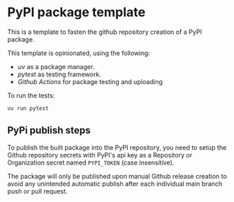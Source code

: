 # PyPI package template

This is a template to fasten the github repository creation of a PyPI package.

This template is opinionated, using the following:

- *uv* as a package manager.
- *pytest* as testing framework.
- *Github Actions* for package testing and uploading


To run the tests:

```bash
uv run pytest
```

## PyPi publish steps

To publish the built package into the PyPI repository, you need to setup the Github repository secrets with PyPI's api key as a Repository or Organization secret named `PYPI_TOKEN` (case insensitive).

The package will only be published upon manual Github release creation to avoid any unintended automatic publish after each individual main branch push or pull request.